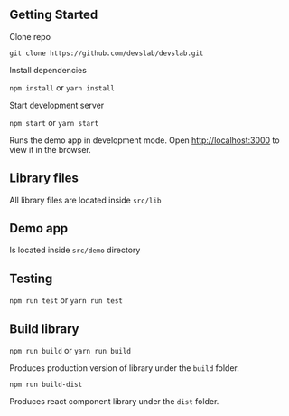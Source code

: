 ## Getting Started

Clone repo

````
git clone https://github.com/devslab/devslab.git
````

Install dependencies

`npm install` or `yarn install`

Start development server

`npm start` or `yarn start`

Runs the demo app in development mode.
Open [http://localhost:3000](http://localhost:3000) to view it in the browser.

## Library files

All library files are located inside `src/lib`

## Demo app

Is located inside `src/demo` directory

## Testing

`npm run test` or `yarn run test`

## Build library

`npm run build` or `yarn run build`

Produces production version of library under the `build` folder.

`npm run build-dist`

Produces react component library under the `dist` folder.
